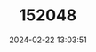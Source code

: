---
title: "152048"
category: "Echinocereus pectinatus"
draft: false
date: 2024-02-22 13:03:51
languages:
  English: ["Rainbow Cactus", "Órgano-pequeño Peine"]
---